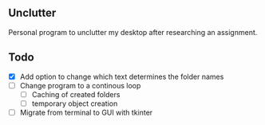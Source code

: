 ## Unclutter
Personal program to unclutter my desktop after researching an assignment.

## Todo

 - [X] Add option to change which text determines the folder names
 - [ ] Change program to a continous loop
	 - [ ] Caching of created folders
	 - [ ] temporary object creation
 - [ ] Migrate from terminal to GUI with tkinter
